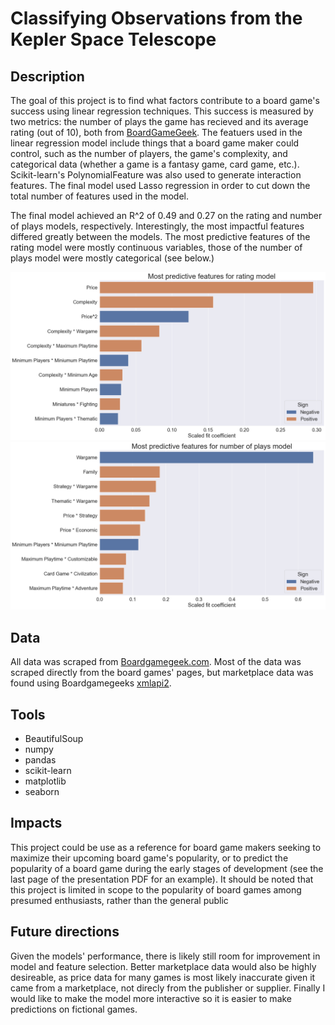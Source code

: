 # Classifying Observations from the Kepler Space Telescope


## Description

The goal of this project is to find what factors contribute to a board game's success using linear regression techniques. This success is measured by two metrics: the number of plays the game has recieved and its average rating (out of 10), both from [BoardGameGeek](https://boardgamegeek.com/). The featuers used in the linear regression model include things that a board game maker could control, such as the number of players, the game's complexity, and categorical data (whether a game is a fantasy game, card game, etc.). Scikit-learn's PolynomialFeature was also used to generate interaction features. The final model used Lasso regression in order to cut down the total number of features used in the model.

The final model achieved an R^2 of 0.49 and 0.27 on the rating and number of plays models, respectively. Interestingly, the most impactful features differed greatly between the models. The most predictive features of the rating model were mostly continuous variables, those of the number of plays model were mostly categorical (see below.)

![graph1](https://github.com/nathaniel-speiser/Boardgame-regression/blob/main/pics/rating%20coefficients.png)
![graph2](https://github.com/nathaniel-speiser/Boardgame-regression/blob/main/pics/logplays%20coefficients.png)

## Data

All data was scraped from [Boardgamegeek.com](https://boardgamegeek.com/). Most of the data was scraped directly from the board games' pages, but marketplace data was found using Boardgamegeeks [xmlapi2](https://boardgamegeek.com/wiki/page/BGG_XML_API2#).

## Tools

* BeautifulSoup
* numpy
* pandas
* scikit-learn
* matplotlib
* seaborn


## Impacts

This project could be use as a reference for board game makers seeking to maximize their upcoming board game's popularity, or to predict the popularity of a board game during the early stages of development (see the last page of the presentation PDF for an example). It should be noted that this project is limited in scope to the popularity of board games among presumed enthusiasts, rather than the general public

## Future directions

Given the models' performance, there is likely still room for improvement in model and feature selection. Better marketplace data would also be highly desireable, as price data for many games is most likely inaccurate given it came from a marketplace, not direcly from the publisher or supplier. Finally I would like to make the model more interactive so it is easier to make predictions on fictional games.
